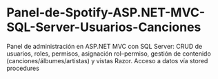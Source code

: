 # Panel-de-Spotify-ASP.NET-MVC-SQL-Server-Usuarios-Canciones
Panel de administración en ASP.NET MVC con SQL Server: CRUD de usuarios, roles, permisos, asignación rol–permiso, gestión de contenido (canciones/álbumes/artistas) y vistas Razor. Acceso a datos vía stored procedures
